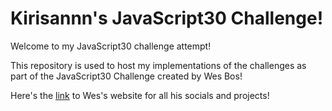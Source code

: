 # Kirisannn's  JavaScript30 Challenge!

Welcome to my JavaScript30 challenge attempt!

This repository is used to host my implementations of the challenges as part of the JavaScript30 Challenge created by Wes Bos!

Here's the <a href="https://wesbos.com/" target="_blank">link</a> to Wes's website for all his socials and projects! 
